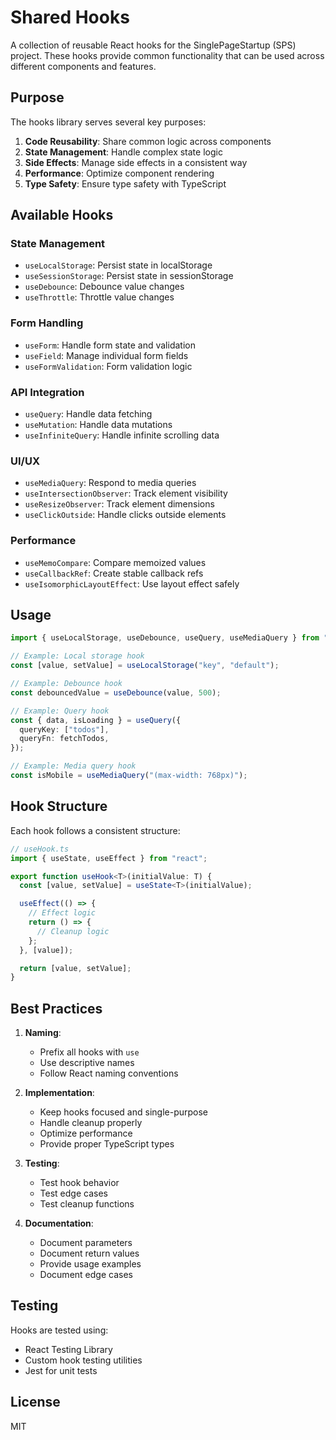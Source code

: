 # Shared Hooks

A collection of reusable React hooks for the SinglePageStartup (SPS) project. These hooks provide common functionality that can be used across different components and features.

## Purpose

The hooks library serves several key purposes:

1. **Code Reusability**: Share common logic across components
2. **State Management**: Handle complex state logic
3. **Side Effects**: Manage side effects in a consistent way
4. **Performance**: Optimize component rendering
5. **Type Safety**: Ensure type safety with TypeScript

## Available Hooks

### State Management

- `useLocalStorage`: Persist state in localStorage
- `useSessionStorage`: Persist state in sessionStorage
- `useDebounce`: Debounce value changes
- `useThrottle`: Throttle value changes

### Form Handling

- `useForm`: Handle form state and validation
- `useField`: Manage individual form fields
- `useFormValidation`: Form validation logic

### API Integration

- `useQuery`: Handle data fetching
- `useMutation`: Handle data mutations
- `useInfiniteQuery`: Handle infinite scrolling data

### UI/UX

- `useMediaQuery`: Respond to media queries
- `useIntersectionObserver`: Track element visibility
- `useResizeObserver`: Track element dimensions
- `useClickOutside`: Handle clicks outside elements

### Performance

- `useMemoCompare`: Compare memoized values
- `useCallbackRef`: Create stable callback refs
- `useIsomorphicLayoutEffect`: Use layout effect safely

## Usage

```typescript
import { useLocalStorage, useDebounce, useQuery, useMediaQuery } from "@sps/shared/hooks";

// Example: Local storage hook
const [value, setValue] = useLocalStorage("key", "default");

// Example: Debounce hook
const debouncedValue = useDebounce(value, 500);

// Example: Query hook
const { data, isLoading } = useQuery({
  queryKey: ["todos"],
  queryFn: fetchTodos,
});

// Example: Media query hook
const isMobile = useMediaQuery("(max-width: 768px)");
```

## Hook Structure

Each hook follows a consistent structure:

```typescript
// useHook.ts
import { useState, useEffect } from "react";

export function useHook<T>(initialValue: T) {
  const [value, setValue] = useState<T>(initialValue);

  useEffect(() => {
    // Effect logic
    return () => {
      // Cleanup logic
    };
  }, [value]);

  return [value, setValue];
}
```

## Best Practices

1. **Naming**:

   - Prefix all hooks with `use`
   - Use descriptive names
   - Follow React naming conventions

2. **Implementation**:

   - Keep hooks focused and single-purpose
   - Handle cleanup properly
   - Optimize performance
   - Provide proper TypeScript types

3. **Testing**:

   - Test hook behavior
   - Test edge cases
   - Test cleanup functions

4. **Documentation**:
   - Document parameters
   - Document return values
   - Provide usage examples
   - Document edge cases

## Testing

Hooks are tested using:

- React Testing Library
- Custom hook testing utilities
- Jest for unit tests

## License

MIT
